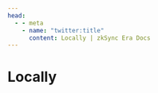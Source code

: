 ```yaml
---
head:
  - - meta
    - name: "twitter:title"
      content: Locally | zkSync Era Docs
---
```


# Locally
